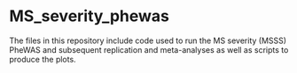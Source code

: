 # MS_severity_phewas

The files in this repository include code used to run the MS severity (MSSS) PheWAS and subsequent replication and meta-analyses as well as scripts to produce the plots.
